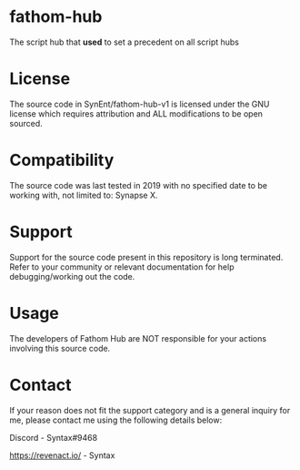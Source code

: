 # fathom-hub
The script hub that __used__ to set a precedent on all script hubs


# License
The source code in SynEnt/fathom-hub-v1 is licensed under the GNU license which requires attribution and ALL modifications to be open sourced. 


# Compatibility
The source code was last tested in 2019 with no specified date to be working with, not limited to: Synapse X.


# Support
Support for the source code present in this repository is long terminated. Refer to your community or relevant documentation for help debugging/working out the code.


# Usage
The developers of Fathom Hub are NOT responsible for your actions involving this source code.


# Contact
If your reason does not fit the support category and is a general inquiry for me, please contact me using the following details below:

Discord - Syntax#9468

https://revenact.io/ - Syntax
